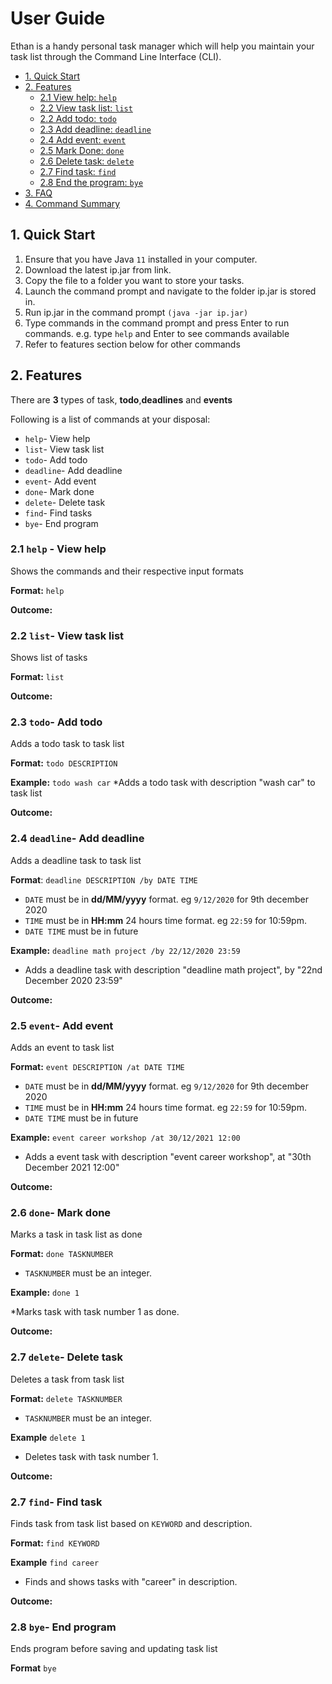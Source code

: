 # User Guide

Ethan is a handy personal task manager which will help you maintain your task list through the Command Line Interface (CLI).

* [1. Quick Start](#1-quick-start)
* [2. Features](#2-features)
    + [2.1 View help: `help`](#21-help-view-help)
    + [2.2 View task list: `list`](#2.2)
    + [2.2 Add todo: `todo`](#3-adding-an-event-task-event)
    + [2.3 Add deadline: `deadline`](#4-listing-all-tasks-at-hand-list)
    + [2.4 Add event: `event`](#9-listing-available-help-help)
    + [2.5 Mark Done: `done`](#5-marking-a-task-as-complete-done)
    + [2.6 Delete task: `delete`](#6-deleting-a-task-delete)
    + [2.7 Find task: `find`](#7-finding-a-task-find)
    + [2.8 End the program: `bye`](#8-exiting-the-program-bye)
* [3. FAQ](#faq)
* [4. Command Summary](#command-summary)

## 1. Quick Start

1. Ensure that you have Java `11` installed in your computer.
2. Download the latest ip.jar from  link.
3. Copy the file to a folder you want to store your tasks.
4. Launch the command prompt and navigate to the folder ip.jar is stored in.
5. Run ip.jar in the command prompt `(java -jar ip.jar)`
6. Type commands in the command prompt and press Enter to run commands. e.g. type `help` and Enter to see commands available
7. Refer to features section below for other commands

## 2. Features 
There are **3** types of task, **todo**,**deadlines** and **events**

Following is a list of commands at your disposal:
* `help`- View help
* `list`- View task list
* `todo`- Add todo
* `deadline`- Add deadline
* `event`- Add event
* `done`- Mark done
* `delete`- Delete task
* `find`- Find tasks
* `bye`- End program

### 2.1 `help` - View help
Shows the commands and their respective input formats

**Format:** `help`

**Outcome:**

### 2.2 `list`- View task list
Shows list of tasks

**Format:** `list`

**Outcome:**

### 2.3 `todo`- Add todo
Adds a todo task to task list

**Format:** `todo DESCRIPTION`

**Example:** `todo wash car`
  *Adds a todo task with description "wash car" to task list

**Outcome:**


### 2.4 `deadline`- Add deadline
Adds a deadline task to task list

**Format**: `deadline DESCRIPTION /by DATE TIME`
 
* `DATE` must be in **dd/MM/yyyy** format. eg `9/12/2020` for 9th december 2020
* `TIME` must be in **HH:mm** 24 hours time format. eg `22:59` for 10:59pm.
* `DATE TIME` must be in future

**Example:** `deadline math project /by 22/12/2020 23:59`

* Adds a deadline task with description "deadline math project", by "22nd December 2020 23:59"

**Outcome:**

### 2.5 `event`- Add event
Adds an event to task list

**Format:** `event DESCRIPTION /at DATE TIME`

* `DATE` must be in **dd/MM/yyyy** format. eg `9/12/2020` for 9th december 2020
* `TIME` must be in **HH:mm** 24 hours time format. eg `22:59` for 10:59pm.
* `DATE TIME` must be in future

**Example:** `event career workshop /at 30/12/2021 12:00`

* Adds a event task with description "event career workshop", at "30th December 2021 12:00"

**Outcome:**

### 2.6 `done`- Mark done
Marks a task in task list as done

**Format:** `done TASKNUMBER`

* `TASKNUMBER` must be an integer.

**Example:** `done 1`

*Marks task with task number 1 as done.

**Outcome:**

### 2.7 `delete`- Delete task
Deletes a task from task list

**Format:** `delete TASKNUMBER`

* `TASKNUMBER` must be an integer.

**Example** `delete 1`

* Deletes task with task number 1.

**Outcome:**

### 2.7 `find`- Find task
Finds task from task list based on `KEYWORD` and description.

**Format:** `find KEYWORD`

**Example** `find career`

* Finds and shows tasks with "career" in description.

**Outcome:**


### 2.8 `bye`- End program
Ends program before saving and updating task list

**Format** `bye`
